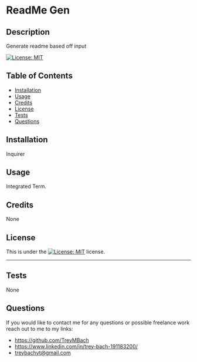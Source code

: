 
  
# ReadMe Gen

## Description

Generate readme based off input

[![License: MIT](https://img.shields.io/badge/License-MIT-yellow.svg)](https://opensource.org/licenses/MIT)


## Table of Contents 

- [Installation](#installation)
- [Usage](#usage)
- [Credits](#credits)
- [License](#license)
- [Tests](#tests)
- [Questions](#Questions)

## Installation

Inquirer

## Usage

Integrated Term.

## Credits

None

## License

This is under the [![License: MIT](https://img.shields.io/badge/License-MIT-yellow.svg)](https://opensource.org/licenses/MIT) license.

---

## Tests

None


## Questions

If you would like to contact me for any questions or possible freelance work reach out to me to my links:
- https://github.com/TreyMBach
- https://www.linkedin.com/in/trey-bach-191183200/
- treybachyt@gmail.com

